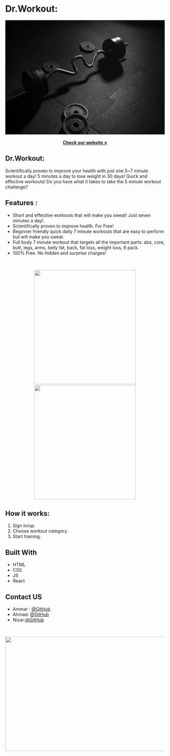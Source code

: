 # Dr.Workout: 

<p align="center">
  <img src="/Readmeimg/dumbbell.jpg" width=1080px height=360px />
</p>

  <p align="center">
    <a href="https://www.google.co.il/" ><strong>Check our website »</strong></a>
  </p>

## Dr.Workout:
Scientifically proven to improve your health with just one 5~7 minute workout a day!  5 minutes a day to lose weight in 30 days!
Quick and effective workouts! Do you have what it takes to take the 5 minute workout challenge?

## Features :
 * Short and effective workouts that will make you sweat! Just seven minutes a day!.
 * Scientifically proven to improve health. For Free!
 * Beginner friendly quick daily 7 minute workouts that are easy to perform but will make you sweat.
 * Full body 7 minute workout that targets all the important parts: abs, core, butt, legs, arms, belly fat, back, fat loss, weight loss, 6 pack.
 * 100% Free. No hidden and surprise charges!

<br>
 
<p align="center">
  <img src="./back.jpg" width=320px height=360px />
    <img src="./bg.jpg" width=320px height=360px />

</p>

## How it works:       
1. Sign in/up.
2. Choose workout category.
3. Start training.


## Built With
* HTML
* CSS
* JS
* React


<!-- Contact US -->
## Contact US

* Ammar : [@GitHub](https://github.com/Ammaryus)
* Ahmad: [@GitHub](https://github.com/ahmad420)
* Nizar:[@GitHub](https://github.com/nizarhalloun)
<br>
<p align="center">
  <img src="./tenor.gif" width=720px height=360px />
</p>
<br>

